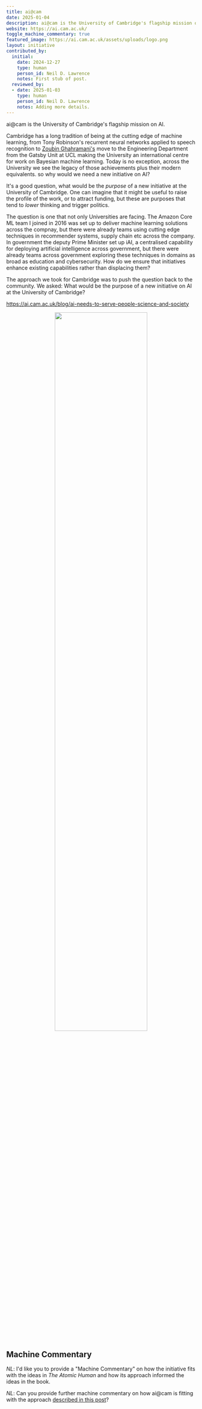 ```yaml
---
title: ai@cam
date: 2025-01-04
description: ai@cam is the University of Cambridge's flagship mission on AI.
website: https://ai.cam.ac.uk/
toggle_machine_commentary: true
featured_image: https://ai.cam.ac.uk/assets/uploads/logo.png
layout: initiative
contributed_by:
  initial:
    date: 2024-12-27
    type: human
    person_id: Neil D. Lawrence
    notes: First stub of post.
  reviewed_by:
  - date: 2025-01-03
    type: human
    person_id: Neil D. Lawrence
    notes: Adding more details.
---
```



ai@cam is the University of Cambridge's flagship mission on AI. 

Cambridge has a long tradition of being at the cutting edge of machine learning, from Tony Robinson's recurrent neural networks applied to speech recognition to [Zoubin Ghahramani's](/people/zoubin-ghahramani) move to the Engineering Department from the Gatsby Unit at UCL making the University an international centre for work on Bayesian machine learning. Today is no exception, across the University we see the legacy of those achievements plus their modern equivalents. so why would we need a new initiative on AI?

It's a good question, what would be the *purpose* of a new initiative at the University of Cambridge. One can imagine that it might be useful to raise the profile of the work, or to attract funding, but these are purposes that tend to *lower* thinking and trigger politics. 

The question is one that not only Universities are facing. The Amazon Core ML team I joined in 2016 was set up to deliver machine learning solutions across the compnay, but there were already teams using cutting edge techniques in recommender systems, supply chain etc across the company. In government the deputy Prime Minister set up iAI, a centralised capability for deploying artificial intelligence across government, but there were already teams across government exploring these techniques in domains as broad as education and cybersecurity. How do we ensure that initiatives enhance existing capabilities rather than displacing them?

The approach we took for Cambridge was to push the question back to the community. We asked: What would be the purpose of a new initiative on AI at the University of Cambridge?

<https://ai.cam.ac.uk/blog/ai-needs-to-serve-people-science-and-society>


<center>
<image src="https://ai.cam.ac.uk/assets/uploads/logo.png" width="70%"/>

<i></i>
</center>


<div class="machine-commentary" markdown=1>

## Machine Commentary

*NL*: I'd like you to provide a "Machine Commentary" on how the initiative fits with the ideas in *The Atomic Human* and how its approach informed the ideas in the book.


*NL*: Can you provide further machine commentary on how ai@cam is fitting with the approach [described in this post](/reflections/purpose-people-projects-principles-process/)?

</div>
